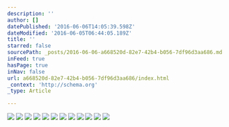 ```yaml
---
description: ''
author: []
datePublished: '2016-06-06T14:05:39.598Z'
dateModified: '2016-06-05T06:44:05.189Z'
title: ''
starred: false
sourcePath: _posts/2016-06-06-a668520d-82e7-42b4-b056-7df96d3aa686.md
inFeed: true
hasPage: true
inNav: false
url: a668520d-82e7-42b4-b056-7df96d3aa686/index.html
_context: 'http://schema.org'
_type: Article

---
```

![](https://the-grid-user-content.s3-us-west-2.amazonaws.com/ed61bf1f-3136-4289-8e72-5021267025cb.png)
![](https://the-grid-user-content.s3-us-west-2.amazonaws.com/c1fbe77b-0612-4890-91cb-4b6cdfc1e55e.png)
![](https://the-grid-user-content.s3-us-west-2.amazonaws.com/1e063d50-545f-49c2-9b23-1a169534347a.png)
![](https://the-grid-user-content.s3-us-west-2.amazonaws.com/c704a9ed-9309-481e-98f1-bc3cfd5217c6.png)
![](https://the-grid-user-content.s3-us-west-2.amazonaws.com/9d0e0bbc-77b2-4853-81d2-4d7f7ca4f7b4.png)
![](https://the-grid-user-content.s3-us-west-2.amazonaws.com/1bbd2637-700a-494d-aa2a-5b5b32da127f.png)
![](https://the-grid-user-content.s3-us-west-2.amazonaws.com/2ff31870-fb92-4655-a36b-666ea26bf860.png)
![](https://the-grid-user-content.s3-us-west-2.amazonaws.com/36cbfef2-163b-4223-91ff-6de38b2cdcdb.png)
![](https://the-grid-user-content.s3-us-west-2.amazonaws.com/f60f5f76-36f1-48ae-9ecc-07be3cc2169a.png)
![](https://the-grid-user-content.s3-us-west-2.amazonaws.com/a195bffe-6526-4a8b-b020-868521b325ea.jpg)
![](https://the-grid-user-content.s3-us-west-2.amazonaws.com/09aa2267-987c-4bf5-8a11-e31ebe32e0dd.png)
![](https://the-grid-user-content.s3-us-west-2.amazonaws.com/e0821ffa-06b5-4b2d-ad1b-e0fd05ee88ff.png)